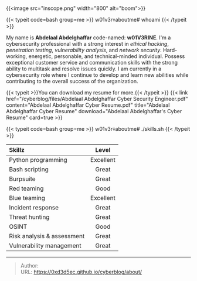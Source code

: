 # 

{{&lt;image src=&#34;inscope.png&#34; width=&#34;800&#34; alt=&#34;boom&#34;&gt;}}

{{&lt; typeit code=bash group=me &gt;}}
w01v3r💀aboutme# whoami 
{{&lt; /typeit &gt;}}

My name is **Abdelaal Abdelghaffar** code-named: **w01V3RINE**. I&#39;m a cybersecurity professional with a strong interest in *ethical hacking*, *penetration testing*, *vulnerability analysis*, and *network security*. Hard-working, energetic, personable, and technical-minded individual. Possess exceptional customer service and communication skills with the strong ability to multitask and resolve issues quickly. I am currently in a cybersecurity role where I continue to develop and learn new abilities while contributing to the overall success of the organization.

{{&lt; typeit &gt;}}You can download my resume for more.{{&lt; /typeit &gt;}}
{{&lt; link href=&#34;/cyberblog/files/Abdelaal Abdelghaffar Cyber Security Engineer.pdf&#34; content=&#34;Abdelaal Abdelghaffar Cyber Resume.pdf&#34; title=&#34;Abdelaal Abdelghaffar Cyber Resume&#34; download=&#34;Abdelaal Abdelghaffar&#39;s Cyber Resume&#34; card=true &gt;}}

{{&lt; typeit code=bash group=me &gt;}}
w01v3r💀aboutme# ./skills.sh 
{{&lt; /typeit &gt;}}

|Skillz|Level|
|:------|:-----:|
|Python programming|Excellent|
|Bash scripting|Great|
|Burpsuite|Great|
|Red teaming|Good|
|Blue teaming|Excellent|
|Incident response|Great|
|Threat hunting|Great|
|OSINT|Good|
|Risk analysis &amp; assessment|Great|
|Vulnerability management|Great|


---

> Author:   
> URL: https://0xd3d5ec.github.io/cyberblog/about/  

